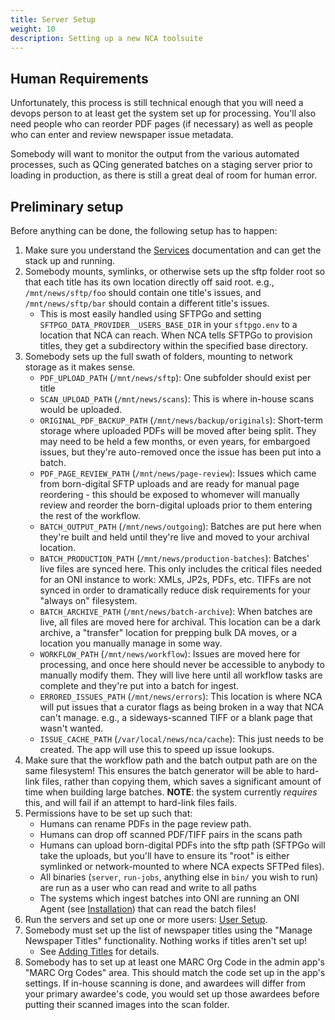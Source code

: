 ```yaml
---
title: Server Setup
weight: 10
description: Setting up a new NCA toolsuite
---
```


## Human Requirements

Unfortunately, this process is still technical enough that you will need a
devops person to at least get the system set up for processing. You'll also
need people who can reorder PDF pages (if necessary) as well as people who can
enter and review newspaper issue metadata.

Somebody will want to monitor the output from the various automated processes,
such as QCing generated batches on a staging server prior to loading in
production, as there is still a great deal of room for human error.

## Preliminary setup

Before anything can be done, the following setup has to happen:

1. Make sure you understand the [Services][services] documentation and
   can get the stack up and running.
1. Somebody mounts, symlinks, or otherwise sets up the sftp folder root so that
   each title has its own location directly off said root. e.g.,
   `/mnt/news/sftp/foo` should contain one title's issues, and
   `/mnt/news/sftp/bar` should contain a different title's issues.
   - This is most easily handled using SFTPGo and setting
     `SFTPGO_DATA_PROVIDER__USERS_BASE_DIR` in your `sftpgo.env` to a location
     that NCA can reach. When NCA tells SFTPGo to provision titles, they get a
     subdirectory within the specified base directory.
1. Somebody sets up the full swath of folders, mounting to network storage
   as it makes sense.
   - `PDF_UPLOAD_PATH` (`/mnt/news/sftp`): One subfolder should exist per title
   - `SCAN_UPLOAD_PATH` (`/mnt/news/scans`): This is where in-house scans would be uploaded.
   - `ORIGINAL_PDF_BACKUP_PATH` (`/mnt/news/backup/originals`): Short-term storage
     where uploaded PDFs will be moved after being split. They may need to be
     held a few months, or even years, for embargoed issues, but they're
     auto-removed once the issue has been put into a batch.
   - `PDF_PAGE_REVIEW_PATH` (`/mnt/news/page-review`): Issues which came from
     born-digital SFTP uploads and are ready for manual page reordering - this
     should be exposed to whomever will manually review and reorder the
     born-digital uploads prior to them entering the rest of the workflow.
   - `BATCH_OUTPUT_PATH` (`/mnt/news/outgoing`): Batches are put here when
     they're built and held until they're live and moved to your archival
     location.
   - `BATCH_PRODUCTION_PATH` (`/mnt/news/production-batches`): Batches' live
     files are synced here. This only includes the critical files needed for an
     ONI instance to work: XMLs, JP2s, PDFs, etc. TIFFs are not synced in order
     to dramatically reduce disk requirements for your "always on" filesystem.
   - `BATCH_ARCHIVE_PATH` (`/mnt/news/batch-archive`): When batches are live,
     all files are moved here for archival. This location can be a dark
     archive, a "transfer" location for prepping bulk DA moves, or a location
     you manually manage in some way.
   - `WORKFLOW_PATH` (`/mnt/news/workflow`): Issues are moved here for
     processing, and once here should never be accessible to anybody to
     manually modify them. They will live here until all workflow tasks are
     complete and they're put into a batch for ingest.
   - `ERRORED_ISSUES_PATH` (`/mnt/news/errors`): This location is where NCA
     will put issues that a curator flags as being broken in a way that NCA
     can't manage. e.g., a sideways-scanned TIFF or a blank page that wasn't
     wanted.
   - `ISSUE_CACHE_PATH` (`/var/local/news/nca/cache`): This just needs to be
     created. The app will use this to speed up issue lookups.
1. Make sure that the workflow path and the batch output path are on the same
   filesystem! This ensures the batch generator will be able to hard-link
   files, rather than copying them, which saves a significant amount of time
   when building large batches.  **NOTE**: the system currently *requires*
   this, and will fail if an attempt to hard-link files fails.
1. Permissions have to be set up such that:
   - Humans can rename PDFs in the page review path.
   - Humans can drop off scanned PDF/TIFF pairs in the scans path
   - Humans can upload born-digital PDFs into the sftp path (SFTPGo will take
     the uploads, but you'll have to ensure its "root" is either symlinked or
     network-mounted to where NCA expects SFTPed files).
   - All binaries (`server`, `run-jobs`, anything else in `bin/` you wish to
     run) are run as a user who can read and write to all paths
   - The systems which ingest batches into ONI are running an ONI Agent (see
     [Installation][installation]) that can read the batch files!
1. Run the servers and set up one or more users: [User Setup][user-setup].
1. Somebody must set up the list of newspaper titles using the "Manage
   Newspaper Titles" functionality. Nothing works if titles aren't set up!
   - See [Adding Titles][1] for details.
1. Somebody has to set up at least one MARC Org Code in the admin app's "MARC
   Org Codes" area. This should match the code set up in the app's settings.
   If in-house scanning is done, and awardees will differ from your primary
   awardee's code, you would set up those awardees before putting their scanned
   images into the scan folder.

[services]: <{{% ref "/setup/services" %}}>
[installation]: <{{% ref "installation" %}}>
[user-setup]: <{{% ref "/setup/user-setup" %}}>
[1]: <{{% ref "/workflow/adding-titles" %}}>
